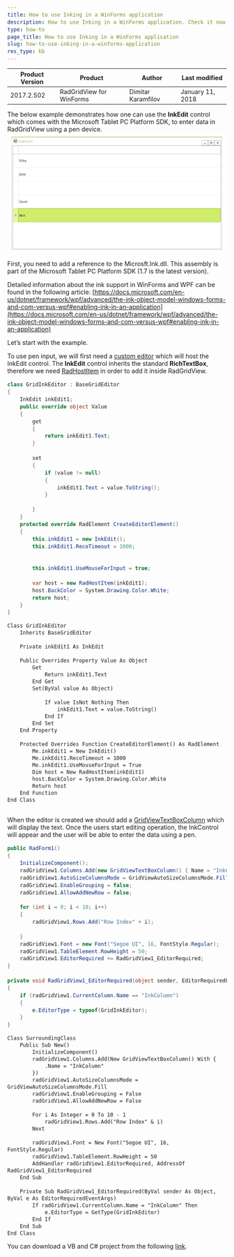 ```yaml
---
title: How to use Inking in a WinForms application
description: How to use Inking in a WinForms application. Check it now!
type: how-to
page_title: How to use Inking in a WinForms application
slug: how-to-use-inking-in-a-winforms-application
res_type: kb
---
```


|Product Version|Product|Author|Last modified|
|----|----|----|----|
|2017.2.502|RadGridView for WinForms|Dimitar Karamfilov|January 11, 2018|


The below example demonstrates how one can use the **InkEdit** control which comes with the Microsoft Tablet PC Platform SDK, to enter data in RadGridView using a pen device.
![ink1](images/how-to-use-inking-in-a-winforms-application001.gif)  
  

First, you need to add a reference to the Microsft.Ink.dll. This assembly is part of the Microsoft Tablet PC Platform SDK (1.7 is the latest version).

Detailed information about the ink support in WinForms and WPF can be found in the following article: [https://docs.microsoft.com/en-us/dotnet/framework/wpf/advanced/the-ink-object-model-windows-forms-and-com-versus-wpf#enabling-ink-in-an-application](https://docs.microsoft.com/en-us/dotnet/framework/wpf/advanced/the-ink-object-model-windows-forms-and-com-versus-wpf#enabling-ink-in-an-application)



Let’s start with the example.

To use pen input, we will first need a [custom editor](https://docs.telerik.com/devtools/winforms/gridview/editors/using-custom-editors) which will host the InkEdit control. The **InkEdit** control inherits the standard **RichTextBox**, therefore we need [RadHostItem](https://docs.telerik.com/devtools/winforms/telerik-presentation-framework/elements/use-control-inside-an-element) in order to add it inside RadGridView.

````C#
class GridInkEditor : BaseGridEditor
{
    InkEdit inkEdit1;
    public override object Value
    {
        get
        {
            return inkEdit1.Text;
        }
 
        set
        {
            if (value != null)
            {
                inkEdit1.Text = value.ToString();
            }
 
        }
    }
    protected override RadElement CreateEditorElement()
    {
        this.inkEdit1 = new InkEdit();
        this.inkEdit1.RecoTimeout = 1000;
      
         
        this.inkEdit1.UseMouseForInput = true;
 
        var host = new RadHostItem(inkEdit1);
        host.BackColor = System.Drawing.Color.White;
        return host;
    }
}

````
````VB.NET
Class GridInkEditor
    Inherits BaseGridEditor

    Private inkEdit1 As InkEdit

    Public Overrides Property Value As Object
        Get
            Return inkEdit1.Text
        End Get
        Set(ByVal value As Object)

            If value IsNot Nothing Then
                inkEdit1.Text = value.ToString()
            End If
        End Set
    End Property

    Protected Overrides Function CreateEditorElement() As RadElement
        Me.inkEdit1 = New InkEdit()
        Me.inkEdit1.RecoTimeout = 1000
        Me.inkEdit1.UseMouseForInput = True
        Dim host = New RadHostItem(inkEdit1)
        host.BackColor = System.Drawing.Color.White
        Return host
    End Function
End Class


````

When the editor is created we should add a [GridViewTextBoxColumn](https://docs.telerik.com/devtools/winforms/gridview/columns/column-types/gridviewtextboxcolumn) which will display the text. Once the users start editing operation, the InkControl will appear and the user will be able to enter the data using a pen.


````C#
public RadForm1()
{
    InitializeComponent();
    radGridView1.Columns.Add(new GridViewTextBoxColumn() { Name = "InkColumn" });
    radGridView1.AutoSizeColumnsMode = GridViewAutoSizeColumnsMode.Fill;
    radGridView1.EnableGrouping = false;
    radGridView1.AllowAddNewRow = false;
 
    for (int i = 0; i < 10; i++)
    {
        radGridView1.Rows.Add("Row Index" + i);
 
    }
    radGridView1.Font = new Font("Segoe UI", 16, FontStyle.Regular);
    radGridView1.TableElement.RowHeight = 50;
    radGridView1.EditorRequired += RadGridView1_EditorRequired;
}
 
private void RadGridView1_EditorRequired(object sender, EditorRequiredEventArgs e)
{
    if (radGridView1.CurrentColumn.Name == "InkColumn")
    {
        e.EditorType = typeof(GridInkEditor);
    }
}

````
````VB.NET
Class SurroundingClass
    Public Sub New()
        InitializeComponent()
        radGridView1.Columns.Add(New GridViewTextBoxColumn() With {
            .Name = "InkColumn"
        })
        radGridView1.AutoSizeColumnsMode = GridViewAutoSizeColumnsMode.Fill
        radGridView1.EnableGrouping = False
        radGridView1.AllowAddNewRow = False

        For i As Integer = 0 To 10 - 1
            radGridView1.Rows.Add("Row Index" & i)
        Next

        radGridView1.Font = New Font("Segoe UI", 16, FontStyle.Regular)
        radGridView1.TableElement.RowHeight = 50
        AddHandler radGridView1.EditorRequired, AddressOf RadGridView1_EditorRequired
    End Sub

    Private Sub RadGridView1_EditorRequired(ByVal sender As Object, ByVal e As EditorRequiredEventArgs)
        If radGridView1.CurrentColumn.Name = "InkColumn" Then
            e.EditorType = GetType(GridInkEditor)
        End If
    End Sub
End Class

````

You can download a VB and C# project from the following [link](https://github.com/telerik/winforms-sdk/tree/master/GridView/Ink_Projects).


